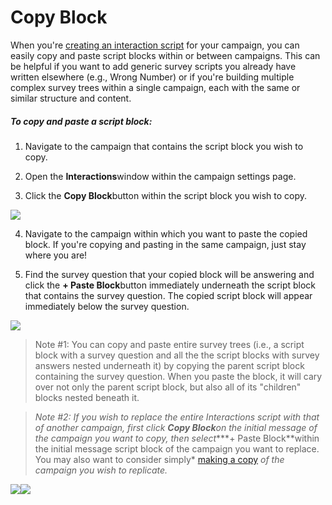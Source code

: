 # Copy Block

When you're
[creating an interaction script](https://withtheranks.com/docs/spoke/for-spoke-admins/create-interaction-script) for your campaign, you can easily copy and paste script blocks
within or between campaigns. This can be helpful if you want to add
generic survey scripts you already have written elsewhere (e.g.,
Wrong Number) or if you're building multiple complex survey trees
within a single campaign, each with the same or similar structure
and content.

##### *To copy and paste a script block:*

1. Navigate to the campaign that contains the script block you
wish to copy.

2. Open the
**Interactions**window within the campaign
settings page.

3. Click the
**Copy Block**button within the script block you
wish to copy.

![](https://s3.amazonaws.com/helpscout.net/docs/assets/5d4878eb2c7d3a330e3c1b86/images/604be58bc44f5d025f443a12/file-H9XdpUzycG.png)

4. Navigate to the campaign within which you want to paste the
copied block. If you're copying and pasting in the same
campaign, just stay where you are!

5. Find the survey question that your copied block will be
answering and click the **+ Paste Block**button immediately underneath the script block that
contains the survey question. The copied script block will
appear immediately below the survey question.

![](https://s3.amazonaws.com/helpscout.net/docs/assets/5d4878eb2c7d3a330e3c1b86/images/604be5cf24ce107ab4d151d1/file-tmOb5i9mfK.png)

> Note #1: You can copy and paste entire survey trees (i.e., a
> script block with a survey question and all the the script
> blocks with survey answers nested underneath it) by copying the
> parent script block containing the survey question. When you
> paste the block, it will cary over not only the parent script
> block, but also all of its "children" blocks nested beneath it.

> *Note #2: If you wish to replace the entire Interactions
> script with that of another campaign, first click **Copy Block**on the initial message of the campaign you want to
> copy, then select****+ Paste Block**within the initial message
> script block of the campaign you want to replace. You may
> also want to consider simply* [making a copy](https://withtheranks.com/docs/spoke/for-spoke-admins/copy-a-campaign) *of the campaign you wish to replicate.*

![](https://s3.amazonaws.com/helpscout.net/docs/assets/5d4878eb2c7d3a330e3c1b86/images/604be6d1c44f5d025f443a16/file-HlNKU0Ye6O.png)![](https://s3.amazonaws.com/helpscout.net/docs/assets/5d4878eb2c7d3a330e3c1b86/images/604be740207e3b1188e1bbb3/file-rIpR8C5IaN.png)

 